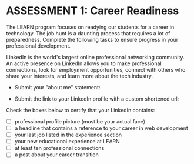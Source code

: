 # ASSESSMENT 1: Career Readiness

The LEARN program focuses on readying our students for a career in technology. The job hunt is a daunting process that requires a lot of preparedness. Complete the following tasks to ensure progress in your professional development.

LinkedIn is the world's largest online professional networking community. An active presence on LinkedIn allows you to make professional connections, look for employment opportunities, connect with others who share your interests, and learn more about the tech industry.

- Submit your "about me" statement:

<!-- Hello there! I’m Derek I am a team player and enjoy challenges and problem solving. With a military background I adapt well to stressful environments and do well under pressure. I have a strong work ethic and pride myself on being well disciplined. What I am most excited about in achieving in web development is building unique things and solving problems.   -->

- Submit the link to your LinkedIn profile with a custom shortened url:

<!-- www.linkedin.com/in/derek-m-876437211 -->
Check the boxes below to certify that your LinkedIn contains:

- [ ] professional profile picture (must be your actual face)
- [ ] a headline that contains a reference to your career in web development
- [ ] your last job listed in the experience section
- [ ] your new educational experience at LEARN
- [ ] at least ten professional connections
- [ ] a post about your career transition
